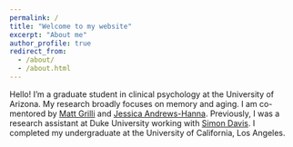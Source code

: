```yaml
---
permalink: /
title: "Welcome to my website"
excerpt: "About me"
author_profile: true
redirect_from: 
  - /about/
  - /about.html
---
```


Hello! I’m a graduate student in clinical psychology at the University of Arizona. My research broadly focuses on memory and aging. I am co-mentored by [Matt Grilli](https://www.grillilab.com/) and [Jessica Andrews-Hanna](https://mindwindowapp.wixsite.com/my-site). Previously, I was a research assistant at Duke University working with [Simon Davis](https://sites.duke.edu/electricdino/). I completed my undergraduate at the University of California, Los Angeles. 
